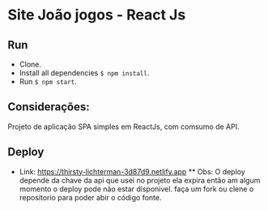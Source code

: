 # Site João jogos - React Js
## Run

- Clone.
- Install all dependencies `$ npm install`.
- Run `$ npm start`.


## Considerações:
Projeto de aplicação SPA simples em ReactJs, com comsumo de API.

## Deploy
* Link: https://thirsty-lichterman-3d87d9.netlify.app
** Obs: O deploy depende da chave da api que usei no projeto ela expira então am algum momento o deploy pode não estar disponivel.
faça um fork ou clene o repositorio para poder abir o código fonte.
